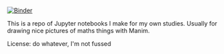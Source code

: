 [![Binder](https://mybinder.org/badge_logo.svg)](https://mybinder.org/v2/gh/kieran-pringle/jupyter-notebooks/main)

This is a repo of Jupyter notebooks I make for my own studies. Usually for drawing nice pictures of maths things with Manim. 

License: do whatever, I'm not fussed
